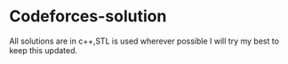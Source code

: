 # Codeforces-solution
All solutions are in c++,STL is used wherever possible
I will try my best to keep this updated.
